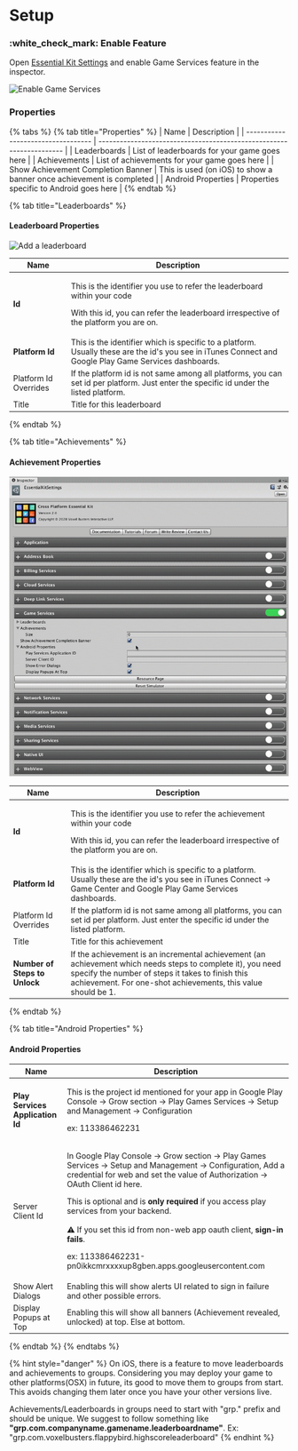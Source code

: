 # Setup

### :white\_check\_mark: Enable Feature

Open [Essential Kit Settings](../../plugin-overview/settings.md) and enable Game Services feature in the inspector.

![Enable Game Services](../../.gitbook/assets/EnableGameServices.gif)

### Properties

{% tabs %}
{% tab title="Properties" %}
| Name                               | Description                                                          |
| ---------------------------------- | -------------------------------------------------------------------- |
| Leaderboards                       | List of leaderboards for your game goes here                         |
| Achievements                       | List of achievements for your game goes here                         |
| Show Achievement Completion Banner | This is used (on iOS) to show a banner once achievement is completed |
| Android Properties                 | Properties specific to Android goes here                             |
{% endtab %}

{% tab title="Leaderboards" %}
#### Leaderboard Properties

![Add a leaderboard](../../.gitbook/assets/GameServicesAddLeaderboard.gif)

| Name                  | Description                                                                                                                                                                |
| --------------------- | -------------------------------------------------------------------------------------------------------------------------------------------------------------------------- |
| **Id**                | <p>This is the identifier you use to refer the leaderboard within your code</p><p>With this id, you can refer the leaderboard irrespective of the platform you are on.</p> |
| **Platform Id**       | This is the identifier which is specific to a platform. Usually these are the id's you see in iTunes Connect and Google Play Game Services dashboards.                     |
| Platform Id Overrides | If the platform id is not same among all platforms, you can set id per platform. Just enter the specific id under the listed platform.                                     |
| Title                 | Title for this leaderboard                                                                                                                                                 |
{% endtab %}

{% tab title="Achievements" %}
#### Achievement Properties

![Add an Achievement](../../.gitbook/assets/GameServicesAddAchievement.gif)

| Name                          | Description                                                                                                                                                                                                                      |
| ----------------------------- | -------------------------------------------------------------------------------------------------------------------------------------------------------------------------------------------------------------------------------- |
| **Id**                        | <p>This is the identifier you use to refer the achievement within your code</p><p>With this id, you can refer the leaderboard irrespective of the platform you are on.</p>                                                       |
| **Platform Id**               | This is the identifier which is specific to a platform. Usually these are the id's you see in iTunes Connect -> Game Center and Google Play Game Services dashboards.                                                            |
| Platform Id Overrides         | If the platform id is not same among all platforms, you can set id per platform. Just enter the specific id under the listed platform.                                                                                           |
| Title                         | Title for this achievement                                                                                                                                                                                                       |
| **Number of Steps to Unlock** | If the achievement is an incremental achievement (an achievement which needs steps to complete it), you need specify the number of steps it takes to finish this achievement. For one-shot achievements, this value should be 1. |
{% endtab %}

{% tab title="Android Properties" %}
#### Android Properties

| Name                             | Description                                                                                                                                                                                                                                                                                                                                                                                                                                                                                                                                                              |
| -------------------------------- | ------------------------------------------------------------------------------------------------------------------------------------------------------------------------------------------------------------------------------------------------------------------------------------------------------------------------------------------------------------------------------------------------------------------------------------------------------------------------------------------------------------------------------------------------------------------------ |
| **Play Services Application Id** | <p>This is the project id mentioned for your app in Google Play Console ->  Grow section -> Play Games Services -> Setup and Management -> Configuration</p><p>ex: 113386462231</p>                                                                                                                                                                                                                                                                                                                                                                                      |
| Server Client Id                 | <p>In Google Play Console ->  Grow section -> Play Games Services -> Setup and Management -> Configuration, Add a credential for web and set the value of Authorization -> OAuth Client id here.</p><p></p><p>This is optional and is <strong>only required</strong> if you access play services from your backend. <br><br> <span data-gb-custom-inline data-tag="emoji" data-code="26a0">⚠️</span> If you set this id from non-web app oauth client, <strong>sign-in fails</strong>.</p><p></p><p>ex: 113386462231-pn0ikkcmrxxxxup8gben.apps.googleusercontent.com</p> |
| Show Alert Dialogs               | Enabling this will show alerts UI related to sign in failure and other possible errors.                                                                                                                                                                                                                                                                                                                                                                                                                                                                                  |
| Display Popups at Top            | Enabling this will show all banners (Achievement revealed, unlocked) at top. Else at bottom.                                                                                                                                                                                                                                                                                                                                                                                                                                                                             |
{% endtab %}
{% endtabs %}

{% hint style="danger" %}
On iOS, there is a feature to move leaderboards and achievements to groups. Considering you may deploy your game to other platforms(OSX) in future, its good to move them to groups from start. This avoids changing them later once you have your other versions live.

Achievements/Leaderboards  in groups need to start with "grp." prefix and should be unique. We suggest to follow something like **"grp.com.companyname.gamename.leaderboardname"**. Ex: "grp.com.voxelbusters.flappybird.highscoreleaderboard"
{% endhint %}

